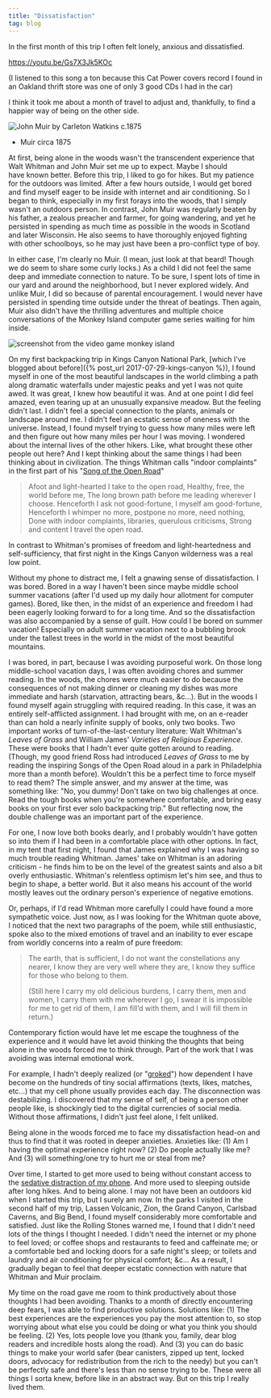 ```yaml
---
title: "Dissatisfaction"
tag: blog
---
```


In the first month of this trip I often felt lonely, anxious and dissatisfied.

<https://youtu.be/Gs7X3Jk5KOc>

(I listened to this song a ton because this Cat Power covers record I found in an Oakland thrift store was one of only 3 good CDs I had in the car)

I think it took me about a month of travel to adjust and, thankfully, to find a happier way of being on the other side.

![John Muir by Carleton Watkins c.1875](/assets/images/wordpress/john_muir_by_carleton_watkins_c1875.jpg)

- Muir circa 1875

At first, being alone in the woods wasn't the transcendent experience that Walt Whitman and John Muir set me up to expect. Maybe I should have known better. Before this trip, I liked to go for hikes. But my patience for the outdoors was limited. After a few hours outside, I would get bored and find myself eager to be inside with internet and air conditioning. So I began to think, especially in my first forays into the woods, that I simply wasn't an outdoors person. In contrast, John Muir was regularly beaten by his father, a zealous preacher and farmer, for going wandering, and yet he persisted in spending as much time as possible in the woods in Scotland and later Wisconsin. He also seems to have thoroughly enjoyed fighting with other schoolboys, so he may just have been a pro-conflict type of boy.

In either case, I'm clearly no Muir. (I mean, just look at that beard! Though we do seem to share some curly locks.) As a child I did not feel the same deep and immediate connection to nature. To be sure, I spent lots of time in our yard and around the neighborhood, but I never explored widely. And unlike Muir, I did so because of parental encouragement. I would never have persisted in spending time outside under the threat of beatings. Then again, Muir also didn't have the thrilling adventures and multiple choice conversations of the Monkey Island computer game series waiting for him inside.

![screenshot from the video game monkey island](/assets/images/wordpress/monkey-island-troll.png)

On my first backpacking trip in Kings Canyon National Park, [which I've blogged about before]({% post_url 2017-07-29-kings-canyon %}), I found myself in one of the most beautiful landscapes in the world climbing a path along dramatic waterfalls under majestic peaks and yet I was not quite awed. It was great, I knew how beautiful it was. And at one point I did feel amazed, even tearing up at an unusually expansive meadow. But the feeling didn't last. I didn't feel a special connection to the plants, animals or landscape around me. I didn't feel an ecstatic sense of oneness with the universe. Instead, I found myself trying to guess how many miles were left and then figure out how many miles per hour I was moving. I wondered about the internal lives of the other hikers. Like, what brought these other people out here? And I kept thinking about the same things I had been thinking about in civilization. The things Whitman calls "indoor complaints" in the first part of his "[Song of the Open Road](https://www.poetryfoundation.org/poems/48859/song-of-the-open-road)"

> Afoot and light-hearted I take to the open road, Healthy, free, the world before me, The long brown path before me leading wherever I choose. Henceforth I ask not good-fortune, I myself am good-fortune, Henceforth I whimper no more, postpone no more, need nothing, Done with indoor complaints, libraries, querulous criticisms, Strong and content I travel the open road.

In contrast to Whitman's promises of freedom and light-heartedness and self-sufficiency, that first night in the Kings Canyon wilderness was a real low point.

Without my phone to distract me, I felt a gnawing sense of dissatisfaction. I was bored. Bored in a way I haven't been since maybe middle school summer vacations (after I'd used up my daily hour allotment for computer games). Bored, like then, in the midst of an experience and freedom I had been eagerly looking forward to for a long time. And so the dissatisfaction was also accompanied by a sense of guilt. How could I be bored on summer vacation! Especially on adult summer vacation next to a bubbling brook under the tallest trees in the world in the midst of the most beautiful mountains.

I was bored, in part, because I was avoiding purposeful work. On those long middle-school vacation days, I was often avoiding chores and summer reading. In the woods, the chores were much easier to do because the consequences of not making dinner or cleaning my dishes was more immediate and harsh (starvation, attracting bears, &c...). But in the woods I found myself again struggling with required reading. In this case, it was an entirely self-afflicted assignment. I had brought with me, on an e-reader than can hold a nearly infinite supply of books, only two books. Two important works of turn-of-the-last-century literature: Walt Whitman's _Leaves of Grass_ and William James' _Varieties of Religious Experience_. These were books that I hadn't ever quite gotten around to reading. (Though, my good friend Ross had introduced _Leaves of Grass_ to me by reading the inspiring Songs of the Open Road aloud in a park in Philadelphia more than a month before). Wouldn't this be a perfect time to force myself to read them? The simple answer, and my answer at the time, was something like: "No, you dummy! Don't take on two big challenges at once. Read the tough books when you're somewhere comfortable, and bring easy books on your first ever solo backpacking trip." But reflecting now, the double challenge was an important part of the experience.

For one, I now love both books dearly, and I probably wouldn't have gotten so into them if I had been in a comfortable place with other options. In fact, in my tent that first night, I found that James explained why I was having so much trouble reading Whitman. James' take on Whitman is an adoring criticism - he finds him to be on the level of the greatest saints and also a bit overly enthusiastic. Whitman's relentless optimism let's him see, and thus to begin to shape, a better world. But it also means his account of the world mostly leaves out the ordinary person's experience of negative emotions.

Or, perhaps, if I'd read Whitman more carefully I could have found a more sympathetic voice. Just now, as I was looking for the Whitman quote above, I noticed that the next two paragraphs of the poem, while still enthusiastic, spoke also to the mixed emotions of travel and an inability to ever escape from worldly concerns into a realm of pure freedom:

> The earth, that is sufficient, I do not want the constellations any nearer, I know they are very well where they are, I know they suffice for those who belong to them.
>
> (Still here I carry my old delicious burdens, I carry them, men and women, I carry them with me wherever I go, I swear it is impossible for me to get rid of them, I am fill’d with them, and I will fill them in return.)

Contemporary fiction would have let me escape the toughness of the experience and it would have let avoid thinking the thoughts that being alone in the woods forced me to think through. Part of the work that I was avoiding was internal emotional work.

For example, I hadn't deeply realized (or "[groked](https://en.wikipedia.org/wiki/Grok)") how dependent I have become on the hundreds of tiny social affirmations (texts, likes, matches, etc...) that my cell phone usually provides each day. The disconnection was destabilizing. I discovered that my sense of self, of being a person other people like, is shockingly tied to the digital currencies of social media. Without those affirmations, I didn't just feel alone, I felt unliked.

Being alone in the woods forced me to face my dissatisfaction head-on and thus to find that it was rooted in deeper anxieties. Anxieties like: (1) Am I having the optimal experience right now? (2) Do people actually like me? And (3) will something/one try to hurt me or steal from me?

Over time, I started to get more used to being without constant access to the [sedative distraction of my phone](https://www.youtube.com/watch?v=5HbYScltf1c). And more used to sleeping outside after long hikes. And to being alone. I may not have been an outdoors kid when I started this trip, but I surely am now. In the parks I visited in the second half of my trip, Lassen Volcanic, Zion, the Grand Canyon, Carlsbad Caverns, and Big Bend, I found myself considerably more comfortable and satisfied. Just like the Rolling Stones warned me, I found that I didn't need lots of the things I thought I needed. I didn't need the internet or my phone to feel loved; or coffee shops and restaurants to feed and caffeinate me; or a comfortable bed and locking doors for a safe night's sleep; or toilets and laundry and air conditioning for physical comfort; &c... As a result, I gradually began to feel that deeper ecstatic connection with nature that Whitman and Muir proclaim.

My time on the road gave me room to think productively about those thoughts I had been avoiding. Thanks to a month of directly encountering deep fears, I was able to find productive solutions. Solutions like: (1) The best experiences are the experiences you pay the most attention to, so stop worrying about what else you could be doing or what you think you should be feeling. (2) Yes, lots people love you (thank you, family, dear blog readers and incredible hosts along the road). And (3) you can do basic things to make your world safer (bear canisters, zipped up tent, locked doors, advocacy for redistribution from the rich to the needy) but you can't be perfectly safe and there's less than no sense trying to be. These were all things I sorta knew, before like in an abstract way. But on this trip I really lived them.
